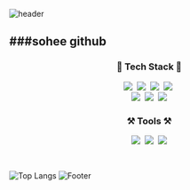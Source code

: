 
![header](https://capsule-render.vercel.app/api?type=waving&color=FFBF00&text=%20SOHEE&nbsp;GitHub&height=200&fontSize=80&fontColor=ffffff)

###sohee github 
---
<h3 align="center">📖 Tech Stack 📖</h3>
<p align="center">
  <img src="https://img.shields.io/badge/Javascript-ffb13b?style=flat-square&logo=javascript&logoColor=white"/>&nbsp 
  <img src="https://img.shields.io/badge/CSS-1572B6?style=flat-square&logo=css3&logoColor=white"/>&nbsp
  <img src="https://img.shields.io/badge/HTML-E34F26?style=flat-square&logo=html5&logoColor=white"/>&nbsp
  <img src="https://img.shields.io/badge/Java-007396?style=flat-square&logo=Java&logoColor=white"/>&nbsp
  <br>
  <img src="https://img.shields.io/badge/Spring-6DB33F?style=flat-square&logo=Spring&logoColor=white"/>&nbsp
  <img src="https://img.shields.io/badge/SpringBoot-6DB33F?style=flat-square&logo=SpringBoot&logoColor=white"/>&nbsp 
  <img src="https://img.shields.io/badge/Node.js-339933?style=flat-square&logo=Node.js&logoColor=white"/>
  <br>
</p>
<h3 align="center">⚒️ Tools ⚒️</h3>
<p align="center">
  <img src="https://img.shields.io/badge/EclipseIDE-2C2255?style=flat-square&logo=eclipseide&logoColor=white"/>&nbsp 
  <img src="https://img.shields.io/badge/VisualStudioCode-007ACC?style=flat-square&logo=visualstudiocode&logoColor=white"/>&nbsp
  <img src="https://img.shields.io/badge/GitHub-181717?style=flat-square&logo=github&logoColor=white"/>
</p>
<br/>
</div>

![Top Langs](https://github-readme-stats.vercel.app/api/top-langs/?username=kimsohee12)
![Footer](https://capsule-render.vercel.app/api?type=waving&color=FFBF00&height=200&section=footer)

